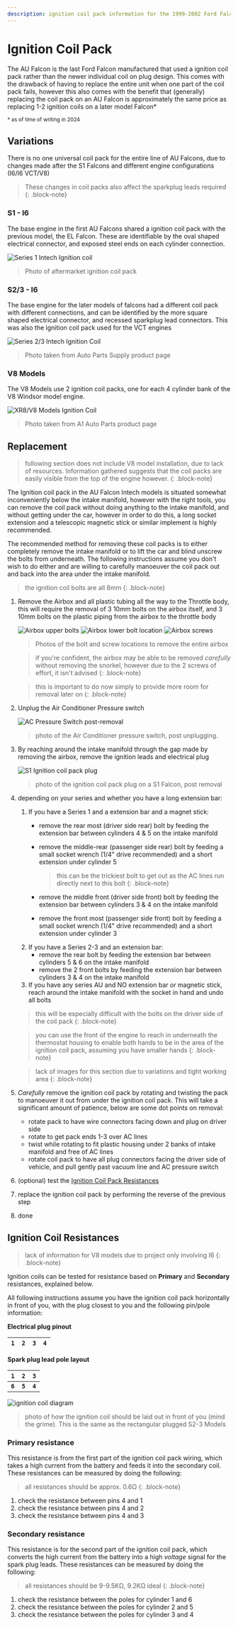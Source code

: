 ```yaml
---
description: ignition coil pack information for the 1999-2002 Ford Falcon AU, including replacement and testing information
---
```


# Ignition Coil Pack
The AU Falcon is the last Ford Falcon manufactured that used a ignition coil pack rather than the newer individual coil on plug design. This comes with the drawback of having to replace the entire unit when one part of the coil pack fails, however this also comes with the benefit that (generally) replacing the coil pack on an AU Falcon is approximately the same price as replacing 1-2 ignition coils on a later model Falcon*

<sup>* as of time of writing in 2024</sup>

## Variations
There is no one universal coil pack for the entire line of AU Falcons, due to changes made after the S1 Falcons and different engine configurations (I6/I6 VCT/V8)

> These changes in coil packs also affect the sparkplug leads required
{: .block-note}

### S1 - I6
The base engine in the first AU Falcons shared a ignition coil pack with the previous model, the EL Falcon. These are identifiable by the oval shaped electrical connector, and exposed steel ends on each cylinder connection.

![Series 1 Intech Ignition coil](./AUI-Intech-Coil.jpg)

> Photo of aftermarket ignition coil pack

### S2/3 - I6
The base engine for the later models of falcons had a different coil pack with different connections, and can be identified by the more square shaped electrical connector, and recessed sparkplug lead connectors. This was also the ignition coil pack used for the VCT engines

![Series 2/3 Intech Ignition Coil](./AUII-III-Intech-Coil.png)

> Photo taken from Auto Parts Supply product page

### V8 Models
The V8 Models use 2 ignition coil packs, one for each 4 cylinder bank of the V8 Windsor model engine.

![XR8/V8 Models Ignition Coil](./V8-Coil.png)

> Photo taken from A1 Auto Parts product page

## Replacement

> following section does not include V8 model installation, due to lack of resources. Information gathered suggests that the coil packs are easily visible from the top of the engine however.
{: .block-note}

The Ignition coil pack in the AU Falcon Intech models is situated somewhat inconveniently below the intake manifold, however with the right tools, you can remove the coil pack without doing anything to the intake manifold, and without getting under the car, however in order to do this, a long socket extension and a telescopic magnetic stick or similar implement is highly recommended.

The recommended method for removing these coil packs is to either completely remove the intake manifold or to lift the car and blind unscrew the bolts from underneath. The following instructions assume you don't wish to do either and are willing to carefully manoeuver the coil pack out and back into the area under the intake manifold.

> the ignition coil bolts are all 8mm
{: .block-note}

1. Remove the Airbox and all plastic tubing all the way to the Throttle body, this will require the removal of 3 10mm bolts on the airbox itself, and 3 10mm bolts on the plastic piping from the airbox to the throttle body
    
    ![Airbox upper bolts](../../Common/airbox-removal-outer.jpg)
    ![Airbox lower bolt location](../../Common/airbox-removal-inner.jpg)
    ![Airbox screws](../../Common/airbox-screws.jpg)

    > Photos of the bolt and screw locations to remove the entire airbox

    > if you're confident, the airbox may be able to be removed *carefully* without removing the snorkel, however due to the 2 screws of effort, it isn't advised
    {: .block-note}

    > this is important to do now simply to provide more room for removal later on
    {: .block-note}

1. Unplug the Air Conditioner Pressure switch

    ![AC Pressure Switch post-removal](./ac-switch-unplugged.jpg)

    > photo of the Air Conditioner pressure switch, post unplugging.

1. By reaching around the intake manifold through the gap made by removing the airbox, remove the ignition leads and electrical plug
    
    ![S1 Ignition coil pack plug](./ignition-plug.jpg)

    > photo of the ignition coil pack plug on a S1 Falcon, post removal

1. depending on your series and whether you have a long extension bar:
    1. If you have a Series 1 and a extension bar and a magnet stick:
        - remove the rear most (driver side rear) bolt by feeding the extension bar between cylinders 4 & 5 on the intake manifold
        - remove the middle-rear (passenger side rear) bolt by feeding a small socket wrench (1/4" drive recommended) and a short extension under cylinder 5

            > this can be the trickiest bolt to get out as the AC lines run directly next to this bolt
            {: .block-note}

        - remove the middle front (driver side front) bolt by feeding the extension bar between cylinders 3 & 4 on the intake manifold
        - remove the front most (passenger side front) bolt by feeding a small socket wrench (1/4" drive recommended) and a short extension under cylinder 3
    1. If you have a Series 2-3 and an extension bar:
        - remove the rear bolt by feeding the extension bar between cylinders 5 & 6 on the intake manifold
        - remove the 2 front bolts by feeding the extension bar between cylinders 3 & 4 on the intake manifold
    1. If you have any series AU and NO extension bar or magnetic stick, reach around the intake manifold with the socket in hand and undo all bolts
    
    > this will be especially difficult with the bolts on the driver side of the coil pack
    {: .block-note}

    > you can use the front of the engine to reach in underneath the thermostat housing to enable both hands to be in the area of the ignition coil pack, assuming you have smaller hands
    {: .block-note}

    > lack of images for this section due to variations and tight working area
    {: .block-note}

1. *Carefully* remove the ignition coil pack by rotating and twisting the pack to manoeuver it out from under the ignition coil pack. This will take a significant amount of patience, below are some dot points on removal:
    - rotate pack to have wire connectors facing down and plug on driver side
    - rotate to get pack ends 1-3 over AC lines
    - twist while rotating to fit plastic housing under 2 banks of intake manifold and free of AC lines
    - rotate coil pack to have all plug connectors facing the driver side of vehicle, and pull gently past vacuum line and AC pressure switch
1. (optional) test the [Ignition Coil Pack Resistances](#ignition-coil-resistances)
1. replace the ignition coil pack by performing the reverse of the previous step
1. done

## Ignition Coil Resistances

> lack of information for V8 models due to project only involving I6
{: .block-note}

Ignition coils can be tested for resistance based on **Primary** and **Secondary** resistances, explained below.

All following instructions assume you have the ignition coil pack horizontally in front of you, with the plug closest to you and the following pin/pole information:

**Electrical plug pinout**

<!--coded as HTML table because markdown hates single line tables-->
<table>
    <thead>
        <th><code>1</code></th>
        <th><code>2</code></th>
        <th><code>3</code></th>
        <th><code>4</code></th>
    </thead>
</table>

**Spark plug lead pole layout**

| `1` | `2` | `3` |
| --- | --- | --- |
| **`6`** | **`5`** | **`4`** |

![ignition coil diagram](./ignition-coil-diagnostic-direction.jpg)

> photo of how the ignition coil should be laid out in front of you (mind the grime). This is the same as the rectangular plugged S2-3 Models

### Primary resistance

This resistance is from the first part of the ignition coil pack wiring, which takes a high current from the battery and feeds it into the secondary coil. These resistances can be measured by doing the following:

> all resistances should be approx. 0.6Ω
{: .block-note}

1. check the resistance between pins 4 and 1
1. check the resistance between pins 4 and 2
1. check the resistance between pins 4 and 3

### Secondary resistance

This resistance is for the second part of the ignition coil pack, which converts the high current from the battery into a high *voltage* signal for the spark plug leads. These resistances can be measured by doing the following:

> all resistances should be 9-9.5KΩ, 9.2KΩ ideal
{: .block-note}

1. check the resistance between the poles for cylinder 1 and 6
1. check the resistance between the poles for cylinder 2 and 5
1. check the resistance between the poles for cylinder 3 and 4